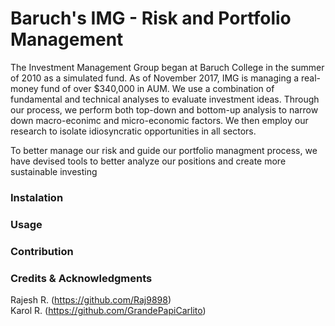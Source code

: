 # Baruch's IMG - Risk and Portfolio Management
The Investment Management Group began at Baruch College in the summer of 2010 as a simulated fund. As of November 2017, IMG is managing a real-money fund of over $340,000 in AUM. We use a combination of fundamental and technical analyses to evaluate investment ideas. Through our process, we perform both top-down and bottom-up analysis to narrow down macro-econimc and micro-economic factors. We then employ our research to isolate idiosyncratic opportunities in all sectors.

To better manage our risk and guide our portfolio managment process, we have devised tools to better analyze our positions and create more sustainable investing

### Instalation

### Usage

### Contribution 

### Credits & Acknowledgments 
Rajesh R. (https://github.com/Raj9898) <br />
Karol R. (https://github.com/GrandePapiCarlito) <br />
